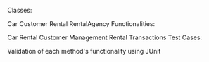 Classes:

Car
Customer
Rental
RentalAgency
Functionalities:

Car Rental
Customer Management
Rental Transactions
Test Cases:

Validation of each method's functionality using JUnit
